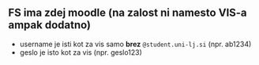 
## FS ima zdej moodle (na zalost ni namesto VIS-a ampak dodatno)
- username je isti kot za vis samo **brez** `@student.uni-lj.si` (npr. ab1234)
- geslo je isto kot za vis (npr. geslo123)
